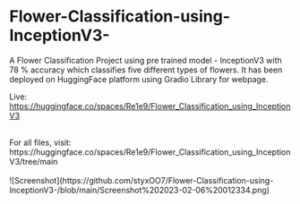 # Flower-Classification-using-InceptionV3-
A Flower Classification Project using pre trained model - InceptionV3 with 78 % accuracy which classifies five different types of flowers. It has been deployed on HuggingFace platform using Gradio Library for webpage.
</br>

Live: https://huggingface.co/spaces/Re1e9/Flower_Classification_using_InceptionV3

</br>
For all files, visit: https://huggingface.co/spaces/Re1e9/Flower_Classification_using_InceptionV3/tree/main
</br>



</br>
![Screenshot](https://github.com/styxOO7/Flower-Classification-using-InceptionV3-/blob/main/Screenshot%202023-02-06%20012334.png)
</br>

